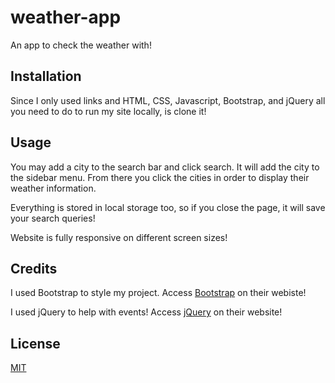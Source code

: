 # weather-app

An app to check the weather with!

## Installation

Since I only used links and HTML, CSS, Javascript, Bootstrap, and jQuery all you need to do to run my site locally, is clone it!

## Usage

You may add a city to the search bar and click search. It will add the city to the sidebar menu. From there you click the cities in order to display their weather information.

Everything is stored in local storage too, so if you close the page, it will save your search queries!

Website is fully responsive on different screen sizes!

## Credits

I used Bootstrap to style my project. Access [Bootstrap](https://getbootstrap.com/) on their webiste!

I used jQuery to help with events! Access [jQuery](https://https://jquery.com/) on their website!

## License

[MIT](https://choosealicense.com/licenses/mit/)
